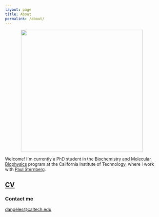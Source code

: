 ```yaml
---
layout: page
title: About
permalink: /about/
---
```

<!-- <img id="photo_of_me_with_others" src="https://dangeles.github.io/images/us.jpg" width="400" class="rotate180"> -->
<center>
<img id="photo of David" src="https://dangeles.github.io/images/david.jpg" width="400">
</center>

Welcome! I'm currently a PhD student in the [Biochemistry and Molecular Biophysics](http://www.cce.caltech.edu/content/biochemistry-and-molecular-biophysics)
program at the California Institute of Technology, where I work with [Paul Sternberg](http://wormlab.caltech.edu/LabMembers/Paul).

## [CV](https://dangeles.github.io/cv.pdf)

### Contact me

[dangeles@caltech.edu](mailto:dangeles@caltech.edu)

